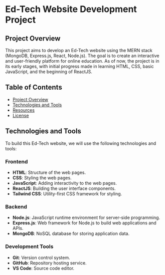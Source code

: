 # Ed-Tech Website Development Project

## Project Overview
This project aims to develop an Ed-Tech website using the MERN stack (MongoDB, Express.js, React, Node.js). The goal is to create an interactive and user-friendly platform for online education. As of now, the project is in its early stages, with initial progress made in learning HTML, CSS, basic JavaScript, and the beginning of ReactJS.

## Table of Contents
- [Project Overview](#project-overview)
- [Technologies and Tools](#technologies-and-tools)
- [Resources](#resources)
- [License](#license)

## Technologies and Tools
To build this Ed-Tech website, we will use the following technologies and tools:

### Frontend
- **HTML**: Structure of the web pages.
- **CSS**: Styling the web pages.
- **JavaScript**: Adding interactivity to the web pages.
- **ReactJS**: Building the user interface components.
- **Tailwind CSS**: Utility-first CSS framework for styling.

### Backend
- **Node.js**: JavaScript runtime environment for server-side programming.
- **Express.js**: Web framework for Node.js to build web applications and APIs.
- **MongoDB**: NoSQL database for storing application data.

### Development Tools
- **Git**: Version control system.
- **GitHub**: Repository hosting service.
- **VS Code**: Source code editor.
